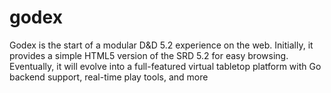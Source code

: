 # godex

Godex is the start of a modular D&D 5.2 experience on the web. Initially, it provides a simple HTML5 version of the SRD 5.2 for easy browsing. Eventually, it will evolve into a full-featured virtual tabletop platform with Go backend support, real-time play tools, and more
